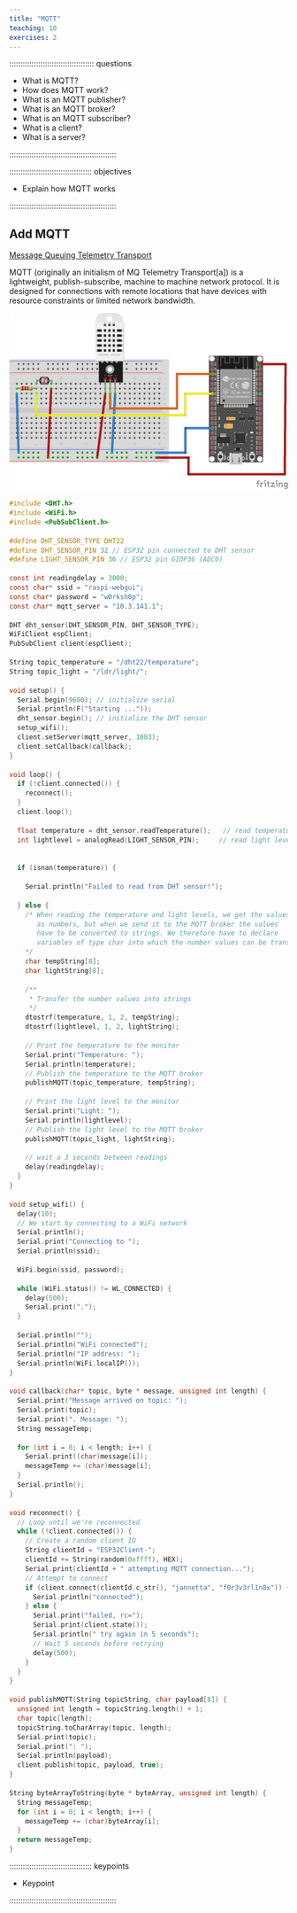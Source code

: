 ```yaml
---
title: "MQTT"
teaching: 10
exercises: 2
---
```


:::::::::::::::::::::::::::::::::::::: questions 

- What is MQTT?
- How does MQTT work?
- What is an MQTT publisher?
- What is an MQTT broker?
- What is an MQTT subscriber?
- What is a client?
- What is a server?

::::::::::::::::::::::::::::::::::::::::::::::::

::::::::::::::::::::::::::::::::::::: objectives

- Explain how MQTT works

::::::::::::::::::::::::::::::::::::::::::::::::

## Add MQTT

[Message Queuing Telemetry Transport](https://en.wikipedia.org/wiki/MQTT)

MQTT (originally an initialism of MQ Telemetry Transport[a]) is a lightweight, publish-subscribe, machine to machine network protocol. It is designed for connections with remote locations that have devices with resource constraints or limited network bandwidth. 

![Circuit with the DHT22 temperature sensor and and LDR light for measuring light intensity](fig/DHT22_KY-018_MQTT.png)

```c
#include <DHT.h>
#include <WiFi.h>
#include <PubSubClient.h>

#define DHT_SENSOR_TYPE DHT22
#define DHT_SENSOR_PIN 32 // ESP32 pin connected to DHT sensor
#define LIGHT_SENSOR_PIN 36 // ESP32 pin GIOP36 (ADC0)

const int readingdelay = 3000;
const char* ssid = "raspi-webgui";
const char* password = "w0rksh0p";
const char* mqtt_server = "10.3.141.1";

DHT dht_sensor(DHT_SENSOR_PIN, DHT_SENSOR_TYPE);
WiFiClient espClient;
PubSubClient client(espClient);

String topic_temperature = "/dht22/temperature";
String topic_light = "/ldr/light/";

void setup() {
  Serial.begin(9600); // initialize serial
  Serial.println(F("Starting ..."));
  dht_sensor.begin(); // initialize the DHT sensor
  setup_wifi();
  client.setServer(mqtt_server, 1883);
  client.setCallback(callback);
}

void loop() {
  if (!client.connected()) {
    reconnect();
  }
  client.loop();

  float temperature = dht_sensor.readTemperature();   // read temperature in Celsius
  int lightlevel = analogRead(LIGHT_SENSOR_PIN);     // read light level


  if (isnan(temperature)) {

    Serial.println("Failed to read from DHT sensor!");

  } else {
    /* When reading the temperature and light levels, we get the values
       as numbers, but when we send it to the MQTT broker the values
       have to be converted to strings. We therefore have to declare
       variables of type char into which the number values can be transferred
    */
    char tempString[8];
    char lightString[8];

    /**
     * Transfer the number values into strings
     */
    dtostrf(temperature, 1, 2, tempString);
    dtostrf(lightlevel, 1, 2, lightString);

    // Print the temperature to the monitor
    Serial.print("Temperature: ");
    Serial.println(temperature);
    // Publish the temperature to the MQTT broker
    publishMQTT(topic_temperature, tempString);

    // Print the light level to the monitor
    Serial.print("Light: ");
    Serial.println(lightlevel);
    // Publish the light level to the MQTT broker
    publishMQTT(topic_light, lightString);

    // wait a 3 seconds between readings
    delay(readingdelay);
  }
}

void setup_wifi() {
  delay(10);
  // We start by connecting to a WiFi network
  Serial.println();
  Serial.print("Connecting to ");
  Serial.println(ssid);

  WiFi.begin(ssid, password);

  while (WiFi.status() != WL_CONNECTED) {
    delay(500);
    Serial.print(".");
  }

  Serial.println("");
  Serial.println("WiFi connected");
  Serial.println("IP address: ");
  Serial.println(WiFi.localIP());
}

void callback(char* topic, byte * message, unsigned int length) {
  Serial.print("Message arrived on topic: ");
  Serial.print(topic);
  Serial.print(". Message: ");
  String messageTemp;

  for (int i = 0; i < length; i++) {
    Serial.print((char)message[i]);
    messageTemp += (char)message[i];
  }
  Serial.println();
}

void reconnect() {
  // Loop until we're reconnected
  while (!client.connected()) {
    // Create a random client ID
    String clientId = "ESP32Client-";
    clientId += String(random(0xffff), HEX);
    Serial.print(clientId + " attempting MQTT connection...");
    // Attempt to connect
    if (client.connect(clientId.c_str(), "jannetta", "f0r3v3rl1n8x")) {
      Serial.println("connected");
    } else {
      Serial.print("failed, rc=");
      Serial.print(client.state());
      Serial.println(" try again in 5 seconds");
      // Wait 5 seconds before retrying
      delay(500);
    }
  }
}

void publishMQTT(String topicString, char payload[8]) {
  unsigned int length = topicString.length() + 1;
  char topic[length];
  topicString.toCharArray(topic, length);
  Serial.print(topic);
  Serial.print(": ");
  Serial.println(payload);
  client.publish(topic, payload, true);
}

String byteArrayToString(byte * byteArray, unsigned int length) {
  String messageTemp;
  for (int i = 0; i < length; i++) {
    messageTemp += (char)byteArray[i];
  }
  return messageTemp;
}
```

::::::::::::::::::::::::::::::::::::: keypoints 

- Keypoint

::::::::::::::::::::::::::::::::::::::::::::::::

[r-markdown]: https://rmarkdown.rstudio.com/
